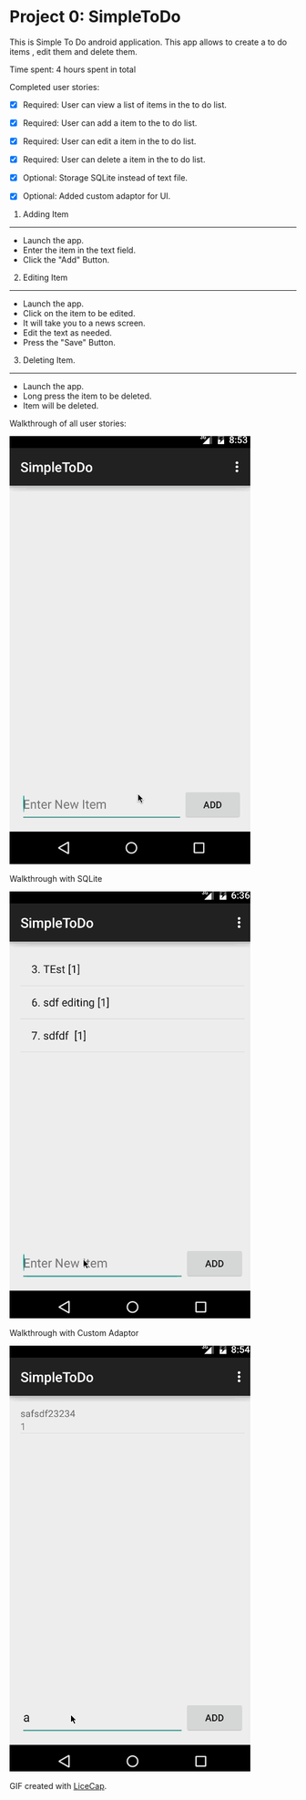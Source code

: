 Project 0: SimpleToDo
==========
This is Simple To Do android application. This app allows to create a to do items , edit them and delete them. 

Time spent: 4 hours spent in total

Completed user stories:

 * [x] Required: User can view a list of items in the to do list. 
 * [x] Required: User can add a item to the to do list. 
 * [x] Required: User can edit a item in the to do list. 
 * [x] Required: User can delete a item in the to do list.
 * [x] Optional: Storage SQLite instead of text file.
 * [x] Optional: Added custom adaptor for UI.
 

1. Adding Item
-----------
* Launch the app. 
* Enter the item in the text field.
* Click the "Add" Button.

2. Editing Item
-----------
* Launch the app.
* Click on the item to be edited. 
* It will take you to a news screen. 
* Edit the text as needed. 
* Press the "Save" Button.

3. Deleting Item.
-----------
* Launch the app.
* Long press the item to be deleted. 
* Item will be deleted. 


Walkthrough of all user stories:

![Video Walkthrough](todo_walkthrough.gif)

Walkthrough with SQLite

![Video Walkthrough](todo_walkthrough2.gif)

Walkthrough with Custom Adaptor

![Video Walkthrough](todo_walkthrough3.gif)

GIF created with [LiceCap](http://www.cockos.com/licecap/).







